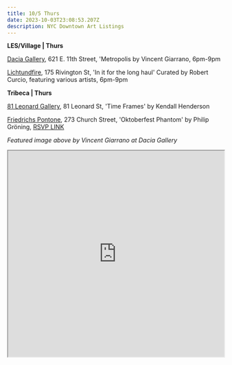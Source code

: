 ```yaml
---
title: 10/5 Thurs
date: 2023-10-03T23:08:53.207Z
description: NYC Downtown Art Listings
---
```

**L﻿ES/Village | Thurs**

[Dacia Gallery](http://www.daciagallery.com/), 621 E. 11th Street, 'Metropolis by Vincent Giarrano, 6pm-9pm

[Lichtundfire](https://www.lichtundfire.com/), 175 Rivington St, 'In it for the long haul' Curated by Robert Curcio, featuring various artists, 6pm-9pm

**T﻿ribeca | Thurs**

[81 Leonard Gallery](https://81leonardgallery.com/kendall-henderson-time-frames/), 81 Leonard St, 'Time Frames' by Kendall Henderson

[Friedrichs Pontone](https://www.friedrichspontone.com/), 273 Church Street, 'Oktoberfest Phantom' by Philip Gröning, [RSVP LINK](https://visitfriedrichspontone.as.me/oktoberfestphantom)

*F﻿eatured image above by Vincent Giarrano at Dacia Gallery*

<iframe src="https://www.google.com/maps/d/u/1/embed?mid=1NKaehAcMU4PoYgLfMTOYtaEPJoFLa2Y&ehbc=2E312F" width="100%" height="480"></iframe>